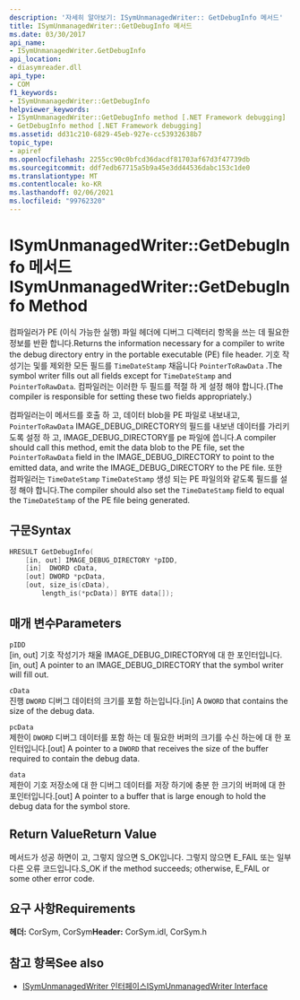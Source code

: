 ```yaml
---
description: '자세히 알아보기: ISymUnmanagedWriter:: GetDebugInfo 메서드'
title: ISymUnmanagedWriter::GetDebugInfo 메서드
ms.date: 03/30/2017
api_name:
- ISymUnmanagedWriter.GetDebugInfo
api_location:
- diasymreader.dll
api_type:
- COM
f1_keywords:
- ISymUnmanagedWriter::GetDebugInfo
helpviewer_keywords:
- ISymUnmanagedWriter::GetDebugInfo method [.NET Framework debugging]
- GetDebugInfo method [.NET Framework debugging]
ms.assetid: dd31c210-6829-45eb-927e-cc53932638b7
topic_type:
- apiref
ms.openlocfilehash: 2255cc90c0bfcd36dacdf81703af67d3f47739db
ms.sourcegitcommit: ddf7edb67715a5b9a45e3dd44536dabc153c1de0
ms.translationtype: MT
ms.contentlocale: ko-KR
ms.lasthandoff: 02/06/2021
ms.locfileid: "99762320"
---
```

# <a name="isymunmanagedwritergetdebuginfo-method"></a><span data-ttu-id="770aa-103">ISymUnmanagedWriter::GetDebugInfo 메서드</span><span class="sxs-lookup"><span data-stu-id="770aa-103">ISymUnmanagedWriter::GetDebugInfo Method</span></span>

<span data-ttu-id="770aa-104">컴파일러가 PE (이식 가능한 실행) 파일 헤더에 디버그 디렉터리 항목을 쓰는 데 필요한 정보를 반환 합니다.</span><span class="sxs-lookup"><span data-stu-id="770aa-104">Returns the information necessary for a compiler to write the debug directory entry in the portable executable (PE) file header.</span></span> <span data-ttu-id="770aa-105">기호 작성기는 및를 제외한 모든 필드를 `TimeDateStamp` 채웁니다 `PointerToRawData` .</span><span class="sxs-lookup"><span data-stu-id="770aa-105">The symbol writer fills out all fields except for `TimeDateStamp` and `PointerToRawData`.</span></span> <span data-ttu-id="770aa-106">컴파일러는 이러한 두 필드를 적절 하 게 설정 해야 합니다.</span><span class="sxs-lookup"><span data-stu-id="770aa-106">(The compiler is responsible for setting these two fields appropriately.)</span></span>  
  
 <span data-ttu-id="770aa-107">컴파일러는이 메서드를 호출 하 고, 데이터 blob을 PE 파일로 내보내고, `PointerToRawData` IMAGE_DEBUG_DIRECTORY의 필드를 내보낸 데이터를 가리키도록 설정 하 고, IMAGE_DEBUG_DIRECTORY를 pe 파일에 씁니다.</span><span class="sxs-lookup"><span data-stu-id="770aa-107">A compiler should call this method, emit the data blob to the PE file, set the `PointerToRawData` field in the IMAGE_DEBUG_DIRECTORY to point to the emitted data, and write the IMAGE_DEBUG_DIRECTORY to the PE file.</span></span> <span data-ttu-id="770aa-108">또한 컴파일러는 `TimeDateStamp` `TimeDateStamp` 생성 되는 PE 파일의와 같도록 필드를 설정 해야 합니다.</span><span class="sxs-lookup"><span data-stu-id="770aa-108">The compiler should also set the `TimeDateStamp` field to equal the `TimeDateStamp` of the PE file being generated.</span></span>  
  
## <a name="syntax"></a><span data-ttu-id="770aa-109">구문</span><span class="sxs-lookup"><span data-stu-id="770aa-109">Syntax</span></span>  
  
```cpp  
HRESULT GetDebugInfo(  
    [in, out] IMAGE_DEBUG_DIRECTORY *pIDD,  
    [in]  DWORD cData,  
    [out] DWORD *pcData,  
    [out, size_is(cData),  
        length_is(*pcData)] BYTE data[]);  
```  
  
## <a name="parameters"></a><span data-ttu-id="770aa-110">매개 변수</span><span class="sxs-lookup"><span data-stu-id="770aa-110">Parameters</span></span>  

 `pIDD`  
 <span data-ttu-id="770aa-111">[in, out] 기호 작성기가 채울 IMAGE_DEBUG_DIRECTORY에 대 한 포인터입니다.</span><span class="sxs-lookup"><span data-stu-id="770aa-111">[in, out] A pointer to an IMAGE_DEBUG_DIRECTORY that the symbol writer will fill out.</span></span>  
  
 `cData`  
 <span data-ttu-id="770aa-112">진행 `DWORD` 디버그 데이터의 크기를 포함 하는입니다.</span><span class="sxs-lookup"><span data-stu-id="770aa-112">[in] A `DWORD` that contains the size of the debug data.</span></span>  
  
 `pcData`  
 <span data-ttu-id="770aa-113">제한이 `DWORD` 디버그 데이터를 포함 하는 데 필요한 버퍼의 크기를 수신 하는에 대 한 포인터입니다.</span><span class="sxs-lookup"><span data-stu-id="770aa-113">[out] A pointer to a `DWORD` that receives the size of the buffer required to contain the debug data.</span></span>  
  
 `data`  
 <span data-ttu-id="770aa-114">제한이 기호 저장소에 대 한 디버그 데이터를 저장 하기에 충분 한 크기의 버퍼에 대 한 포인터입니다.</span><span class="sxs-lookup"><span data-stu-id="770aa-114">[out] A pointer to a buffer that is large enough to hold the debug data for the symbol store.</span></span>  
  
## <a name="return-value"></a><span data-ttu-id="770aa-115">Return Value</span><span class="sxs-lookup"><span data-stu-id="770aa-115">Return Value</span></span>  

 <span data-ttu-id="770aa-116">메서드가 성공 하면이 고, 그렇지 않으면 S_OK입니다. 그렇지 않으면 E_FAIL 또는 일부 다른 오류 코드입니다.</span><span class="sxs-lookup"><span data-stu-id="770aa-116">S_OK if the method succeeds; otherwise, E_FAIL or some other error code.</span></span>  
  
## <a name="requirements"></a><span data-ttu-id="770aa-117">요구 사항</span><span class="sxs-lookup"><span data-stu-id="770aa-117">Requirements</span></span>  

 <span data-ttu-id="770aa-118">**헤더:** CorSym, CorSym</span><span class="sxs-lookup"><span data-stu-id="770aa-118">**Header:** CorSym.idl, CorSym.h</span></span>  
  
## <a name="see-also"></a><span data-ttu-id="770aa-119">참고 항목</span><span class="sxs-lookup"><span data-stu-id="770aa-119">See also</span></span>

- [<span data-ttu-id="770aa-120">ISymUnmanagedWriter 인터페이스</span><span class="sxs-lookup"><span data-stu-id="770aa-120">ISymUnmanagedWriter Interface</span></span>](isymunmanagedwriter-interface.md)
